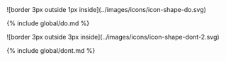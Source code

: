 <div class="grid-2">
<div markdown="1">
![border 3px outside 1px inside](../images/icons/icon-shape-do.svg)

{% include global/do.md %}
</div>

<div markdown="1">
![border 3px outside 3px inside](../images/icons/icon-shape-dont-2.svg)

{% include global/dont.md %}
</div>
</div>